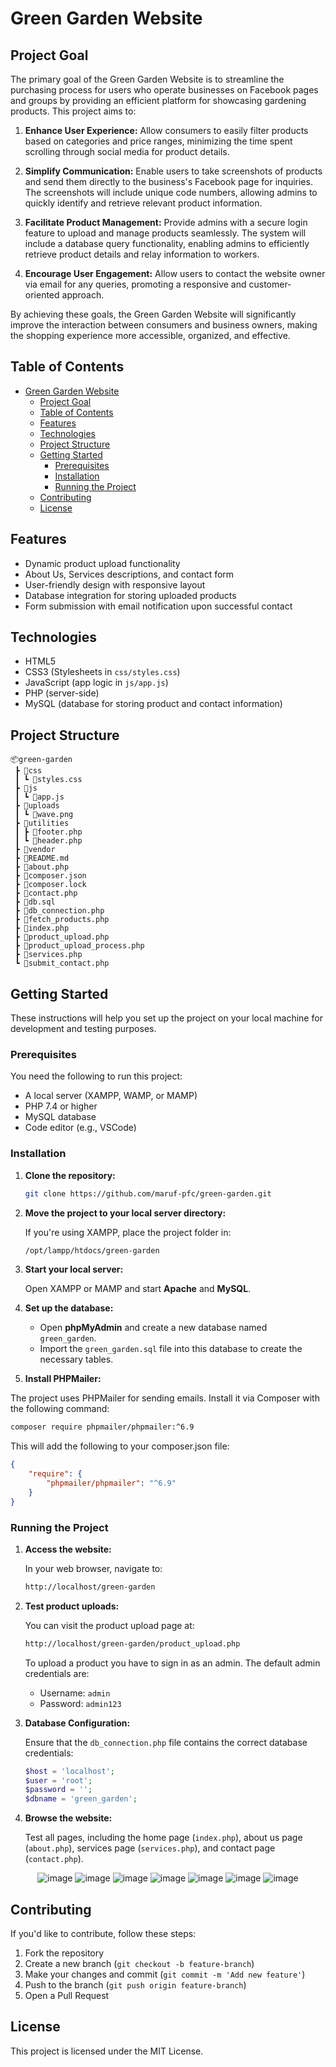 # Green Garden Website

## Project Goal

The primary goal of the Green Garden Website is to streamline the purchasing process for users who operate businesses on Facebook pages and groups by providing an efficient platform for showcasing gardening products. This project aims to:

1. **Enhance User Experience:** Allow consumers to easily filter products based on categories and price ranges, minimizing the time spent scrolling through social media for product details.

2. **Simplify Communication:** Enable users to take screenshots of products and send them directly to the business's Facebook page for inquiries. The screenshots will include unique code numbers, allowing admins to quickly identify and retrieve relevant product information.

3. **Facilitate Product Management:** Provide admins with a secure login feature to upload and manage products seamlessly. The system will include a database query functionality, enabling admins to efficiently retrieve product details and relay information to workers.

4. **Encourage User Engagement:** Allow users to contact the website owner via email for any queries, promoting a responsive and customer-oriented approach.

By achieving these goals, the Green Garden Website will significantly improve the interaction between consumers and business owners, making the shopping experience more accessible, organized, and effective.

## Table of Contents

- [Green Garden Website](#green-garden-website)
  - [Project Goal](#project-goal)
  - [Table of Contents](#table-of-contents)
  - [Features](#features)
  - [Technologies](#technologies)
  - [Project Structure](#project-structure)
  - [Getting Started](#getting-started)
    - [Prerequisites](#prerequisites)
    - [Installation](#installation)
    - [Running the Project](#running-the-project)
  - [Contributing](#contributing)
  - [License](#license)

## Features

- Dynamic product upload functionality
- About Us, Services descriptions, and contact form
- User-friendly design with responsive layout
- Database integration for storing uploaded products
- Form submission with email notification upon successful contact

## Technologies

- HTML5
- CSS3 (Stylesheets in `css/styles.css`)
- JavaScript (app logic in `js/app.js`)
- PHP (server-side)
- MySQL (database for storing product and contact information)

## Project Structure

```
📦green-garden
 ┣ 📂css
 ┃ ┗ 📜styles.css
 ┣ 📂js
 ┃ ┗ 📜app.js
 ┣ 📂uploads
 ┃ ┗ 📜wave.png
 ┣ 📂utilities
 ┃ ┣ 📜footer.php
 ┃ ┗ 📜header.php
 ┣ 📂vendor
 ┣ 📜README.md
 ┣ 📜about.php
 ┣ 📜composer.json
 ┣ 📜composer.lock
 ┣ 📜contact.php
 ┣ 📜db.sql
 ┣ 📜db_connection.php
 ┣ 📜fetch_products.php
 ┣ 📜index.php
 ┣ 📜product_upload.php
 ┣ 📜product_upload_process.php
 ┣ 📜services.php
 ┗ 📜submit_contact.php
```

## Getting Started

These instructions will help you set up the project on your local machine for development and testing purposes.

### Prerequisites

You need the following to run this project:

- A local server (XAMPP, WAMP, or MAMP)
- PHP 7.4 or higher
- MySQL database
- Code editor (e.g., VSCode)

### Installation

1. **Clone the repository:**

   ```bash
   git clone https://github.com/maruf-pfc/green-garden.git
   ```

2. **Move the project to your local server directory:**

   If you're using XAMPP, place the project folder in:

   ```bash
   /opt/lampp/htdocs/green-garden
   ```

3. **Start your local server:**

   Open XAMPP or MAMP and start **Apache** and **MySQL**.

4. **Set up the database:**

   - Open **phpMyAdmin** and create a new database named `green_garden`.
   - Import the `green_garden.sql` file into this database to create the necessary tables.

5. **Install PHPMailer:**

The project uses PHPMailer for sending emails. Install it via Composer with the following command:

```bash
composer require phpmailer/phpmailer:^6.9
```

This will add the following to your composer.json file:

```json
{
    "require": {
        "phpmailer/phpmailer": "^6.9"
    }
}
```

### Running the Project

1. **Access the website:**

   In your web browser, navigate to:

   ```bash
   http://localhost/green-garden
   ```

2. **Test product uploads:**

   You can visit the product upload page at:

   ```bash
   http://localhost/green-garden/product_upload.php
   ```

    To upload a product you have to sign in as an admin. The default admin credentials are:

    - Username: `admin`
    - Password: `admin123`

3. **Database Configuration:**

   Ensure that the `db_connection.php` file contains the correct database credentials:

   ```php
   $host = 'localhost';
   $user = 'root';
   $password = '';
   $dbname = 'green_garden';
   ```

4. **Browse the website:**

   Test all pages, including the home page (`index.php`), about us page (`about.php`), services page (`services.php`), and contact page (`contact.php`).

<div align="center">
  
![image](https://github.com/user-attachments/assets/c2202b0b-6a4f-4081-815f-8944d7fae243)
![image](https://github.com/user-attachments/assets/d24a7309-73be-4b96-bdef-ee8948d0e739)
![image](https://github.com/user-attachments/assets/ce71914f-cabb-4829-b6c9-00852a46e2ec)
![image](https://github.com/user-attachments/assets/30347211-9037-450f-b72d-ca15e0059c6f)
![image](https://github.com/user-attachments/assets/3dcdb5a6-bbd8-4733-a424-2e061becc47a)
![image](https://github.com/user-attachments/assets/a1954498-e25b-49af-bc83-4c8de7f4f0dc)
![image](https://github.com/user-attachments/assets/c6d74bf7-946f-4a65-88b4-9bbf804b50ca)

</div>

## Contributing

If you'd like to contribute, follow these steps:

1. Fork the repository
2. Create a new branch (`git checkout -b feature-branch`)
3. Make your changes and commit (`git commit -m 'Add new feature'`)
4. Push to the branch (`git push origin feature-branch`)
5. Open a Pull Request

## License

This project is licensed under the MIT License.
